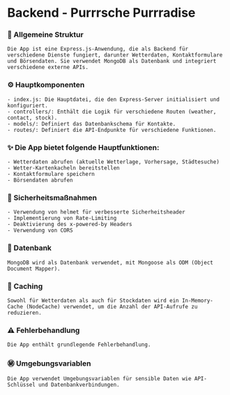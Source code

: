 # Backend - Purrrsche Purrradise

### 📐 Allgemeine Struktur

    Die App ist eine Express.js-Anwendung, die als Backend für verschiedene Dienste fungiert, darunter Wetterdaten, Kontaktformulare und Börsendaten. Sie verwendet MongoDB als Datenbank und integriert verschiedene externe APIs.

### ⚙️ Hauptkomponenten

    - index.js: Die Hauptdatei, die den Express-Server initialisiert und konfiguriert.
    - controllers/: Enthält die Logik für verschiedene Routen (weather, contact, stock).
    - models/: Definiert das Datenbankschema für Kontakte.
    - routes/: Definiert die API-Endpunkte für verschiedene Funktionen.

### ✨ Die App bietet folgende Hauptfunktionen:

    - Wetterdaten abrufen (aktuelle Wetterlage, Vorhersage, Städtesuche)
    - Wetter-Kartenkacheln bereitstellen
    - Kontaktformulare speichern
    - Börsendaten abrufen

### 🚨 Sicherheitsmaßnahmen

    - Verwendung von helmet für verbesserte Sicherheitsheader
    - Implementierung von Rate-Limiting
    - Deaktivierung des x-powered-by Headers
    - Verwendung von CORS

### 🏦 Datenbank

    MongoDB wird als Datenbank verwendet, mit Mongoose als ODM (Object Document Mapper).

### 💾 Caching

    Sowohl für Wetterdaten als auch für Stockdaten wird ein In-Memory-Cache (NodeCache) verwendet, um die Anzahl der API-Aufrufe zu reduzieren.

### ⚠️ Fehlerbehandlung

    Die App enthält grundlegende Fehlerbehandlung.

### ㊙️ Umgebungsvariablen

    Die App verwendet Umgebungsvariablen für sensible Daten wie API-Schlüssel und Datenbankverbindungen.
